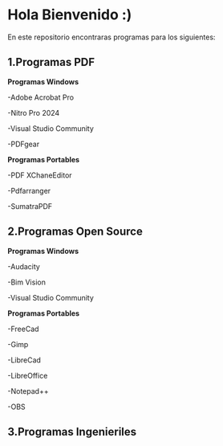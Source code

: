 # Hola Bienvenido :)

En este repositorio encontraras programas para los siguientes:
## 1.Programas PDF
**Programas Windows**

-Adobe Acrobat Pro

-Nitro Pro 2024

-Visual Studio Community

-PDFgear

**Programas Portables**

-PDF XChaneEditor

-Pdfarranger

-SumatraPDF

## 2.Programas Open Source
**Programas Windows**

-Audacity

-Bim Vision

-Visual Studio Community

**Programas Portables**

-FreeCad

-Gimp

-LibreCad

-LibreOffice

-Notepad++

-OBS

## 3.Programas Ingenieriles
